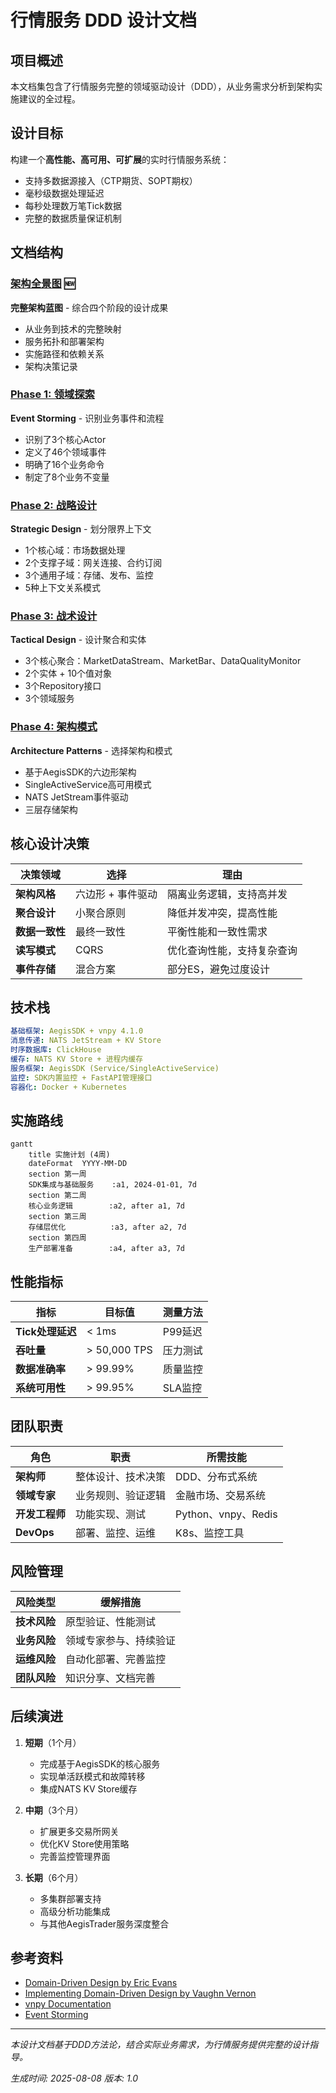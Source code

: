 # 行情服务 DDD 设计文档

## 项目概述

本文档集包含了行情服务完整的领域驱动设计（DDD），从业务需求分析到架构实施建议的全过程。

## 设计目标

构建一个**高性能、高可用、可扩展**的实时行情服务系统：
- 支持多数据源接入（CTP期货、SOPT期权）
- 毫秒级数据处理延迟
- 每秒处理数万笔Tick数据
- 完整的数据质量保证机制

## 文档结构

### [架构全景图](./architecture-overview.md) 🆕
**完整架构蓝图** - 综合四个阶段的设计成果
- 从业务到技术的完整映射
- 服务拓扑和部署架构
- 实施路径和依赖关系
- 架构决策记录

### [Phase 1: 领域探索](./01-domain-exploration.md)
**Event Storming** - 识别业务事件和流程
- 识别了3个核心Actor
- 定义了46个领域事件
- 明确了16个业务命令
- 制定了8个业务不变量

### [Phase 2: 战略设计](./02-strategic-design.md)
**Strategic Design** - 划分限界上下文
- 1个核心域：市场数据处理
- 2个支撑子域：网关连接、合约订阅
- 3个通用子域：存储、发布、监控
- 5种上下文关系模式

### [Phase 3: 战术设计](./03-tactical-design.md)
**Tactical Design** - 设计聚合和实体
- 3个核心聚合：MarketDataStream、MarketBar、DataQualityMonitor
- 2个实体 + 10个值对象
- 3个Repository接口
- 3个领域服务

### [Phase 4: 架构模式](./04-architecture-patterns.md)
**Architecture Patterns** - 选择架构和模式
- 基于AegisSDK的六边形架构
- SingleActiveService高可用模式
- NATS JetStream事件驱动
- 三层存储架构

## 核心设计决策

| 决策领域 | 选择 | 理由 |
|---------|------|------|
| **架构风格** | 六边形 + 事件驱动 | 隔离业务逻辑，支持高并发 |
| **聚合设计** | 小聚合原则 | 降低并发冲突，提高性能 |
| **数据一致性** | 最终一致性 | 平衡性能和一致性需求 |
| **读写模式** | CQRS | 优化查询性能，支持复杂查询 |
| **事件存储** | 混合方案 | 部分ES，避免过度设计 |

## 技术栈

```yaml
基础框架: AegisSDK + vnpy 4.1.0
消息传递: NATS JetStream + KV Store
时序数据库: ClickHouse
缓存: NATS KV Store + 进程内缓存
服务框架: AegisSDK (Service/SingleActiveService)
监控: SDK内置监控 + FastAPI管理接口
容器化: Docker + Kubernetes
```

## 实施路线

```mermaid
gantt
    title 实施计划 (4周)
    dateFormat  YYYY-MM-DD
    section 第一周
    SDK集成与基础服务    :a1, 2024-01-01, 7d
    section 第二周
    核心业务逻辑        :a2, after a1, 7d
    section 第三周
    存储层优化          :a3, after a2, 7d
    section 第四周
    生产部署准备        :a4, after a3, 7d
```

## 性能指标

| 指标 | 目标值 | 测量方法 |
|------|--------|---------|
| **Tick处理延迟** | < 1ms | P99延迟 |
| **吞吐量** | > 50,000 TPS | 压力测试 |
| **数据准确率** | > 99.99% | 质量监控 |
| **系统可用性** | > 99.95% | SLA监控 |

## 团队职责

| 角色 | 职责 | 所需技能 |
|------|------|---------|
| **架构师** | 整体设计、技术决策 | DDD、分布式系统 |
| **领域专家** | 业务规则、验证逻辑 | 金融市场、交易系统 |
| **开发工程师** | 功能实现、测试 | Python、vnpy、Redis |
| **DevOps** | 部署、监控、运维 | K8s、监控工具 |

## 风险管理

| 风险类型 | 缓解措施 |
|---------|---------|
| **技术风险** | 原型验证、性能测试 |
| **业务风险** | 领域专家参与、持续验证 |
| **运维风险** | 自动化部署、完善监控 |
| **团队风险** | 知识分享、文档完善 |

## 后续演进

1. **短期**（1个月）
   - 完成基于AegisSDK的核心服务
   - 实现单活跃模式和故障转移
   - 集成NATS KV Store缓存

2. **中期**（3个月）
   - 扩展更多交易所网关
   - 优化KV Store使用策略
   - 完善监控管理界面

3. **长期**（6个月）
   - 多集群部署支持
   - 高级分析功能集成
   - 与其他AegisTrader服务深度整合

## 参考资料

- [Domain-Driven Design by Eric Evans](https://www.domainlanguage.com/ddd/)
- [Implementing Domain-Driven Design by Vaughn Vernon](https://www.informit.com/store/implementing-domain-driven-design-9780321834577)
- [vnpy Documentation](https://www.vnpy.com/docs/cn/index.html)
- [Event Storming](https://www.eventstorming.com/)

---

*本设计文档基于DDD方法论，结合实际业务需求，为行情服务提供完整的设计指导。*

*生成时间: 2025-08-08*
*版本: 1.0*
